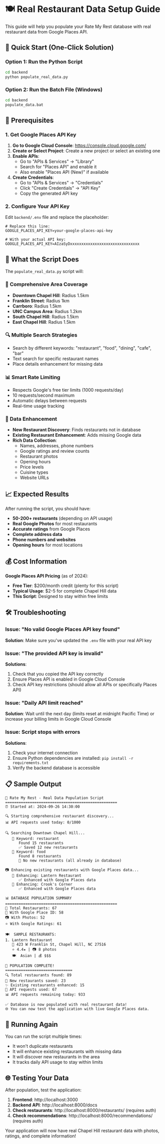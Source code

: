 # 🍽️ Real Restaurant Data Setup Guide

This guide will help you populate your Rate My Rest database with real restaurant data from Google Places API.

## 🎯 Quick Start (One-Click Solution)

### Option 1: Run the Python Script
```bash
cd backend
python populate_real_data.py
```

### Option 2: Run the Batch File (Windows)
```bash
cd backend
populate_data.bat
```

## 🔑 Prerequisites

### 1. Get Google Places API Key

1. **Go to Google Cloud Console**: https://console.cloud.google.com/
2. **Create or Select Project**: Create a new project or select an existing one
3. **Enable APIs**:
   - Go to "APIs & Services" → "Library"
   - Search for "Places API" and enable it
   - Also enable "Places API (New)" if available
4. **Create Credentials**:
   - Go to "APIs & Services" → "Credentials"
   - Click "Create Credentials" → "API Key"
   - Copy the generated API key

### 2. Configure Your API Key

Edit `backend/.env` file and replace the placeholder:

```env
# Replace this line:
GOOGLE_PLACES_API_KEY=your-google-places-api-key

# With your actual API key:
GOOGLE_PLACES_API_KEY=AIzaSyDxxxxxxxxxxxxxxxxxxxxxxxxxxxxxxx
```

## 🚀 What the Script Does

The `populate_real_data.py` script will:

### 📍 **Comprehensive Area Coverage**
- **Downtown Chapel Hill**: Radius 1.5km
- **Franklin Street**: Radius 1km
- **Carrboro**: Radius 1.5km
- **UNC Campus Area**: Radius 1.2km
- **South Chapel Hill**: Radius 1.5km
- **East Chapel Hill**: Radius 1.5km

### 🔍 **Multiple Search Strategies**
- Search by different keywords: "restaurant", "food", "dining", "cafe", "bar"
- Text search for specific restaurant names
- Place details enhancement for missing data

### 📊 **Smart Rate Limiting**
- Respects Google's free tier limits (1000 requests/day)
- 10 requests/second maximum
- Automatic delays between requests
- Real-time usage tracking

### 🏪 **Data Enhancement**
- **New Restaurant Discovery**: Finds restaurants not in database
- **Existing Restaurant Enhancement**: Adds missing Google data
- **Rich Data Collection**:
  - Names, addresses, phone numbers
  - Google ratings and review counts
  - Restaurant photos
  - Opening hours
  - Price levels
  - Cuisine types
  - Website URLs

## 📈 Expected Results

After running the script, you should have:

- **50-200+ restaurants** (depending on API usage)
- **Real Google Photos** for most restaurants
- **Accurate ratings** from Google Places
- **Complete address data**
- **Phone numbers and websites**
- **Opening hours** for most locations

## 💰 Cost Information

**Google Places API Pricing** (as of 2024):
- **Free Tier**: $200/month credit (plenty for this script)
- **Typical Usage**: $2-5 for complete Chapel Hill data
- **This Script**: Designed to stay within free limits

## 🛠️ Troubleshooting

### Issue: "No valid Google Places API key found"
**Solution**: Make sure you've updated the `.env` file with your real API key

### Issue: "The provided API key is invalid"
**Solutions**:
1. Check that you copied the API key correctly
2. Ensure Places API is enabled in Google Cloud Console
3. Check API key restrictions (should allow all APIs or specifically Places API)

### Issue: "Daily API limit reached"
**Solution**: Wait until the next day (limits reset at midnight Pacific Time) or increase your billing limits in Google Cloud Console

### Issue: Script stops with errors
**Solutions**:
1. Check your internet connection
2. Ensure Python dependencies are installed: `pip install -r requirements.txt`
3. Verify the backend database is accessible

## 📋 Sample Output

```
🚀 Rate My Rest - Real Data Population Script
==================================================
⏰ Started at: 2024-09-26 14:30:00

🔍 Starting comprehensive restaurant discovery...
📊 API requests used today: 0/1000

🔍 Searching Downtown Chapel Hill...
   🔸 Keyword: restaurant
      Found 15 restaurants
      ✅ Saved 12 new restaurants
   🔸 Keyword: food
      Found 8 restaurants
      📝 No new restaurants (all already in database)

📷 Enhancing existing restaurants with Google Places data...
   🔸 Enhancing: Lantern Restaurant
      ✅ Enhanced with Google Places data
   🔸 Enhancing: Crook's Corner
      ✅ Enhanced with Google Places data

📊 DATABASE POPULATION SUMMARY
==================================================
📍 Total Restaurants: 67
🔗 With Google Place ID: 58
📷 With Photos: 52
⭐ With Google Ratings: 61

🍽️  SAMPLE RESTAURANTS:
1. Lantern Restaurant
   📍 423 W Franklin St, Chapel Hill, NC 27516
   ⭐ 4.4★ | 📷 8 photos
   🍽️  Asian | 💰 $$$

🎉 POPULATION COMPLETE!
==============================
🔍 Total restaurants found: 89
💾 New restaurants saved: 23
✨ Existing restaurants enhanced: 15
📡 API requests used: 67
📊 API requests remaining today: 933

✅ Database is now populated with real restaurant data!
🌐 You can now test the application with live Google Places data.
```

## 🔄 Running Again

You can run the script multiple times:
- It won't duplicate restaurants
- It will enhance existing restaurants with missing data
- It will discover new restaurants in the area
- It tracks daily API usage to stay within limits

## 🌐 Testing Your Data

After population, test the application:

1. **Frontend**: http://localhost:3000
2. **Backend API**: http://localhost:8000/docs
3. **Check restaurants**: http://localhost:8000/restaurants/ (requires auth)
4. **Check recommendations**: http://localhost:8000/recommendations/ (requires auth)

Your application will now have real Chapel Hill restaurant data with photos, ratings, and complete information!